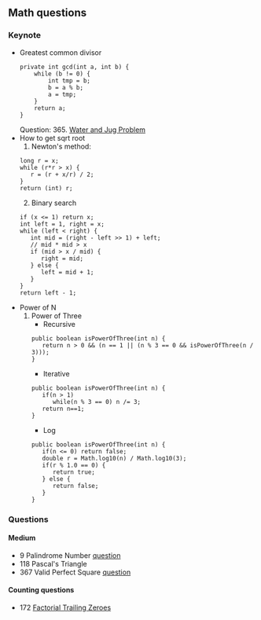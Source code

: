 ## Math questions
### Keynote
- Greatest common divisor
	```
	private int gcd(int a, int b) {
		while (b != 0) {
			int tmp = b;
			b = a % b;
			a = tmp;
		}
		return a;
	}
	```
	Question: 365. [Water and Jug Problem](WaterAndJugProblem.java)
- How to get sqrt root
   1. Newton's method:
   ```
   long r = x;
   while (r*r > x) {
      r = (r + x/r) / 2;
   }    
   return (int) r;
   ```
   2. Binary  search
   ```
   if (x <= 1) return x;
   int left = 1, right = x;
   while (left < right) {
      int mid = (right - left >> 1) + left;
      // mid * mid > x
      if (mid > x / mid) {
         right = mid;
      } else {
         left = mid + 1;
      }
   }
   return left - 1;
   ```
- Power of N
   1. Power of Three
      - Recursive
      ```
      public boolean isPowerOfThree(int n) {
         return n > 0 && (n == 1 || (n % 3 == 0 && isPowerOfThree(n / 3)));
      } 
      ``` 
      - Iterative
      ```
      public boolean isPowerOfThree(int n) {
         if(n > 1)
            while(n % 3 == 0) n /= 3;
         return n==1;
      }
      ```
      - Log
      ```
      public boolean isPowerOfThree(int n) {
         if(n <= 0) return false; 
         double r = Math.log10(n) / Math.log10(3);
         if(r % 1.0 == 0) {
            return true;
         } else {
            return false;
         }
      }
      ```

### Questions
#### Medium 
  - 9 Palindrome Number [question](https://leetcode.com/problems/palindrome-number)
  - 118 Pascal's Triangle
  - 367 Valid Perfect Square [question](https://leetcode.com/problems/valid-perfect-square)
  
  
#### Counting questions
  -  172 [Factorial Trailing Zeroes](https://leetcode.com/problems/factorial-trailing-zeroes)
